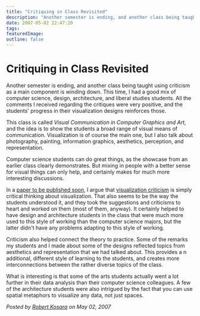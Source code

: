 ```yaml
---
title: "Critiquing in Class Revisited"
description: "Another semester is ending, and another class being taught using criticism as a main component is winding down. This time, I had a good mix of computer science, design, architecture, and liberal studies students. All the comments I received regarding the critiques were very positive, and the students' progress in their visualization designs reinforces those."
date: 2007-05-02 22:47:20
tags: 
featuredImage: 
outline: false
---
```


# Critiquing in Class Revisited

Another semester is ending, and another class being taught using criticism as a main component is winding down. This time, I had a good mix of computer science, design, architecture, and liberal studies students. All the comments I received regarding the critiques were very positive, and the students' progress in their visualization designs reinforces those.

This class is called <em>Visual Communication in Computer Graphics and Art</em>, and the idea is to show the students a broad range of visual means of communication. Visualization is of course the main one, but I also talk about photography, painting, information graphics, aesthetics, perception, and representation.

Computer science students can do great things, as the showcase from an earlier class clearly demonstrates. But mixing in people with a better sense for visual things can only help, and certainly makes for much more interesting discussions.

In a <a href="https://eagereyes.org/publications/Kosara_IV_2007.html">paper to be published soon</a>, I argue that <a href="/VisCrit/VisualizationCriticism.html">visualization criticism</a> is simply critical thinking about visualization. That also seems to be the way the students understood it, and they took the suggestions and criticisms to heart and worked on them (most of them, anyway). It certainly helped to have design and architecture students in the class that were much more used to this style of working than the computer science majors, but the latter didn't have any problems adapting to this style of working.

Criticism also helped connect the theory to practice. Some of the remarks my students and I made about some of the designs reflected topics from aesthetics and representation that we had talked about. This provides a n additional, different style of learning to the students, and creates more interconnections between the rather diverse topics of the class.

What is interesting is that some of the arts students actually went a lot further in their data analysis than their computer science colleagues. A few of the architecture students were also intrigued by the fact that you can use spatial metaphors to visualize any data, not just spaces.


_Posted by <a href="/about">Robert Kosara</a> on May 02, 2007_


